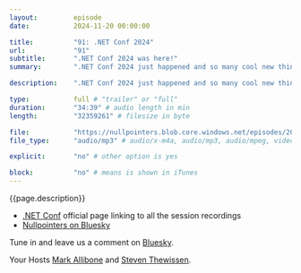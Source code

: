 ```yaml
---
layout:         episode
date: 			2024-11-20 00:00:00

title: 			"91: .NET Conf 2024"
url:        	"91"
subtitle: 		".NET Conf 2024 was here!"
summary: 		".NET Conf 2024 just happened and so many cool new things got announced and released. We take a look at .NET Conf and discuss some of our personal highlights."

description: 	".NET Conf 2024 just happened and so many cool new things got announced and released. We take a look at .NET Conf and discuss some of our personal highlights."

type:			full # "trailer" or "full"
duration: 		"34:39" # audio length in min
length: 		"32359261" # filesize in byte

file: 			"https://nullpointers.blob.core.windows.net/episodes/20241120_91.mp3"
file_type: 		"audio/mp3" # audio/x-m4a, audio/mp3, audio/mpeg, video/quicktime, video/mp4, video/x-m4v, application/pdf, and document/x-epub

explicit: 		"no" # other option is yes

block: 			"no" # means is shown in iTunes
---
```


{{page.description}}

* [.NET Conf](https://www.dotnetconf.net/) official page linking to all the session recordings
* [Nullpointers on Bluesky](https://bsky.app/profile/nullpointers.io)

Tune in and leave us a comment on [Bluesky](https://bsky.app/profile/nullpointers.io).

Your Hosts [Mark Allibone](https://bsky.app/profile/mallibone.com) and [Steven Thewissen](https://bsky.app/profile/thewissen.io).

 

